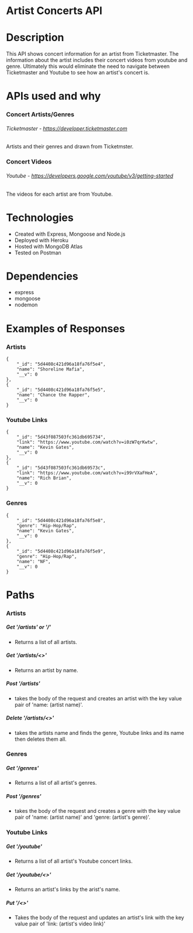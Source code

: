 # Artist Concerts API

# Description
This API shows concert information for an artist from Ticketmaster. The information about the artist includes their concert videos from youtube and genre. Ultimately this would eliminate the need to 
navigate between Ticketmaster and Youtube to see how an artist's concert is.


# APIs used and why
### Concert Artists/Genres
 ###### Ticketmaster - https://developer.ticketmaster.com
 Artists and their genres and drawn from Ticketmster.

### Concert Videos
 ###### Youtube - https://developers.google.com/youtube/v3/getting-started
 The videos for each artist are from Youtube. 

 # Technologies
 - Created with Express, Mongoose and Node.js
 - Deployed with Heroku
 - Hosted with MongoDB Atlas
 - Tested on Postman

# Dependencies
- express
- mongoose 
- nodemon 

# Examples of Responses

### Artists
    {
        "_id": "5d4408c421d96a18fa76f5e4",
        "name": "Shoreline Mafia",
        "__v": 0
    },
    {
        "_id": "5d4408c421d96a18fa76f5e5",
        "name": "Chance the Rapper",
        "__v": 0
    }
### Youtube Links
    {
        "_id": "5d43f087503fc361db695734",
        "link": "https://www.youtube.com/watch?v=i0zW7qrKwtw",
        "name": "Kevin Gates",
        "__v": 0
    },
    {
        "_id": "5d43f087503fc361db69573c",
        "link": "https://www.youtube.com/watch?v=i99rVXaFHeA",
        "name": "Rich Brian",
        "__v": 0
    }
### Genres
    {
        "_id": "5d4408c421d96a18fa76f5e8",
        "genre": "Hip-Hop/Rap",
        "name": "Kevin Gates",
        "__v": 0
    },
    {
        "_id": "5d4408c421d96a18fa76f5e9",
        "genre": "Hip-Hop/Rap",
        "name": "NF",
        "__v": 0
    }

# Paths

### Artists

##### Get '/artists' or '/'
- Returns a list of all artists.

##### Get '/artists/<<artist name>>' 
- Returns an artist by name.

##### Post '/artists' 
- takes the body of the request and creates an artist with the key value pair of 'name: (artist name)'.

##### Delete '/artists/<<artist name>>' 
- takes the artists name and finds the genre, Youtube links and its name then deletes them all. 

### Genres

##### Get '/genres' 
- Returns a list of all artist's genres.

##### Post '/genres'
- takes the body of the request and creates a genre with the key value pair of 'name: (artist name)' and 'genre: (artist's genre)'.

### Youtube Links

##### Get '/youtube'
- Returns a list of all artist's Youtube concert links.

##### Get '/youtube/<<artist name>>'
- Returns an artist's links by the arist's name.

##### Put '/<<artist name>>'
- Takes the body of the request and updates an artist's link with the key value pair of 'link: (artist's video link)'







